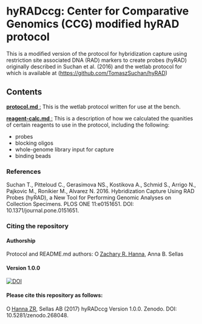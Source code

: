 # hyRADccg: Center for Comparative Genomics (CCG) modified hyRAD protocol  

This is a modified version of the protocol for hybridization capture using restriction site associated DNA (RAD) markers to create probes (hyRAD) originally described in Suchan et al. (2016) and the wetlab protocol for which is available at (https://github.com/TomaszSuchan/hyRAD)  

## Contents
[**protocol.md** :](protocol.md)
This is the wetlab protocol written for use at the bench.  
  
[**reagent-calc.md** :](reagent-calc.md)
This is a description of how we calculated the quanities of certain reagents to use in the protocol, including the following:  

* probes
* blocking oligos
* whole-genome library input for capture
* binding beads
  
### References
Suchan T., Pitteloud C., Gerasimova NS., Kostikova A., Schmid S., Arrigo N., Pajkovic M., Ronikier M., Alvarez N. 2016. Hybridization Capture Using RAD Probes (hyRAD), a New Tool for Performing Genomic Analyses on Collection Specimens. PLOS ONE 11:e0151651. DOI: 10.1371/journal.pone.0151651.  

### Citing the repository

#### Authorship

Protocol and README.md authors: <a href="https://orcid.org/0000-0002-0210-7261" target="orcid.widget" rel="noopener noreferrer" style="vertical-align:top;"><img src="https://orcid.org/sites/default/files/images/orcid_16x16.png" style="width:1em;margin-right:.5em," alt="ORCID iD icon">Zachary R. Hanna</a>, Anna B. Sellas

#### Version 1.0.0
[![DOI](https://zenodo.org/badge/DOI/10.5281/zenodo.268048.svg)](https://doi.org/10.5281/zenodo.268048)

#### Please cite this repository as follows:  
<a href="https://orcid.org/0000-0002-0210-7261" target="orcid.widget" rel="noopener noreferrer" style="vertical-align:top;"><img src="https://orcid.org/sites/default/files/images/orcid_16x16.png" style="width:1em;margin-right:.5em," alt="ORCID iD icon">Hanna ZR</a>, Sellas AB (2017) hyRADccg Version 1.0.0. Zenodo. DOI: 10.5281/zenodo.268048.  
